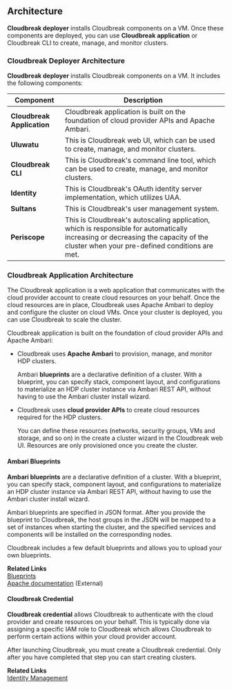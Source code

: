 ## Architecture  

**Cloudbreak deployer** installs Cloudbreak components on a VM. Once these components are deployed, you can use **Cloudbreak application** or Cloudbreak CLI to create, manage, and monitor clusters. 

### Cloudbreak Deployer Architecture

**Cloudbreak deployer** installs Cloudbreak components on a VM. It includes the following components:

| Component | Description |
|---|---|
| **Cloudbreak Application** | Cloudbreak application is built on the foundation of cloud provider APIs and Apache Ambari. | 
| **Uluwatu** | This is Cloudbreak web UI, which can be used to create, manage, and monitor clusters. |
| **Cloudbreak CLI** | This is Cloudbreak's command line tool, which can be used to create, manage, and monitor clusters. | 
| **Identity** | This is Cloudbreak's OAuth identity server implementation, which utilizes UAA. |
| **Sultans** | This is Cloudbreak's user management system. | 
| **Periscope** | This is Cloudbreak's autoscaling application, which is responsible for automatically increasing or decreasing the capacity of the cluster when your pre-defined conditions are met. |
 

### Cloudbreak Application Architecture 

The Cloudbreak application is a web application that communicates with the cloud provider account to create cloud resources on your behalf. Once the cloud resources are in place, Cloudbreak uses Apache Ambari to deploy and configure the cluster on cloud VMs. Once your cluster is deployed, you can use Cloudbreak to scale the cluster.

Cloudbreak application is built on the foundation of cloud provider APIs and Apache Ambari:

* Cloudbreak uses **Apache Ambari** to provision, manage, and monitor HDP clusters. 

    Ambari **blueprints** are a declarative definition of a cluster. With a blueprint, you can specify stack, component layout, and configurations to materialize an HDP cluster instance via Ambari REST API, without having to use the Ambari cluster install wizard. 
    
* Cloudbreak uses **cloud provider APIs** to create cloud resources required for the HDP clusters. 

    You can define these resources (networks, security groups, VMs and storage, and so on) in the create a cluster wizard in the Cloudbreak web UI. Resources are only provisioned once you create the cluster.  
    


#### Ambari Blueprints

**Ambari blueprints** are a declarative definition of a cluster. With a blueprint, you can specify stack, component layout, and configurations to materialize an HDP cluster instance via Ambari REST API, without having to use the Ambari cluster install wizard.  

Ambari blueprints are specified in JSON format. After you provide the blueprint to Cloudbreak, the host groups in the JSON will be mapped to a set of instances when starting the cluster, and the specified services and components will be installed on the corresponding nodes.

Cloudbreak includes a few default blueprints and allows you to upload your own blueprints.

**Related Links**  
[Blueprints](security.md#identity-management)  
[Apache documentation](https://cwiki.apache.org/confluence/display/AMBARI/Blueprints) (External)  


#### Cloudbreak Credential

**Cloudbreak credential** allows Cloudbreak to authenticate with the cloud provider and create resources on your behalf. This is typically done via assigning a specific IAM role to Cloudbreak which allows Cloudbreak to perform certain actions within your cloud provider account.

After launching Cloudbreak, you must create a Cloudbreak credential. Only after you have completed that step you can start creating clusters.

**Related Links**  
[Identity Management](security.md#identity-management)  

